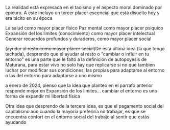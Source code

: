 La realidad está expresada en el taoísmo y el aspecto moral dominado por epicuro. A este incluyo un tercer placer escencial que está disuelto hoy y era tácito en su época

La salud como mayor placer físico
Paz mental como mayor placer psiquico
Expansión del los limites (conocimiento) como mayor placer intelectual
Generar recuerdos profundos y duraderos, como mayor placer social


(~~ayudar al resto como mayor placer social~~)De esta última idea (la que tengo tachada), desprendo que el ayudar al resto o "cambiar o influir en tu entorno" es una parte que le faltó a la definición de autopoyesis de Maturana, para estar vivo no solo hay que replicarse si no que tambien luchar por modificar sus condiciones, las propias para adaptarse al entorno o las del entorno para adaptarse a uno mismo

a enero de 2024, pienso que la idea que planteo en el parrafo anterior responde mejor en Expansión de los limites... cambiar el entorno es una forma de expandir mi libertad física

Otra idea que desprendo de la tercera idea, es que el pagamento social del capitalismo aún cuando la mayoría preferiría no trabajar, es que se encuentra confort en el entorno social del trabajo al sentir que estás ayudando


